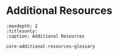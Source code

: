 # Additional Resources

```{toctree}
:maxdepth: 2
:titlesonly:
:caption: Additional Resources

core-additional-resources-glossary
```
